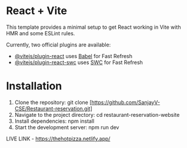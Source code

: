 # React + Vite

This template provides a minimal setup to get React working in Vite with HMR and some ESLint rules.

Currently, two official plugins are available:

- [@vitejs/plugin-react](https://github.com/vitejs/vite-plugin-react/blob/main/packages/plugin-react/README.md) uses [Babel](https://babeljs.io/) for Fast Refresh
- [@vitejs/plugin-react-swc](https://github.com/vitejs/vite-plugin-react-swc) uses [SWC](https://swc.rs/) for Fast Refresh


# Installation

1. Clone the repository: git clone [https://github.com/SanjayV-CSE/Restaurant-reservation.git]
2. Navigate to the project directory: cd restaurant-reservation-website
3. Install dependencies: npm install
4. Start the development server: npm run dev

LIVE LINK - https://thehotpizza.netlify.app/
